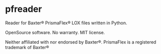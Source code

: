 # pfreader
Reader for Baxter® PrismaFlex® LOX files written in Python.

OpenSource software. No warranty. MIT license.

Neither affiliated with nor endorsed by Baxter®. PrismaFlex is a registered trademark of Baxter®
